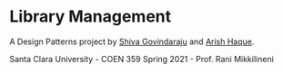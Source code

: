 # Library Management
A Design Patterns project by [Shiva Govindaraju](https://github.com/ShivaGovindaraju) and [Arish Haque](https://github.com/arishhaque).

Santa Clara University - COEN 359 Spring 2021 - Prof. Rani Mikkilineni
